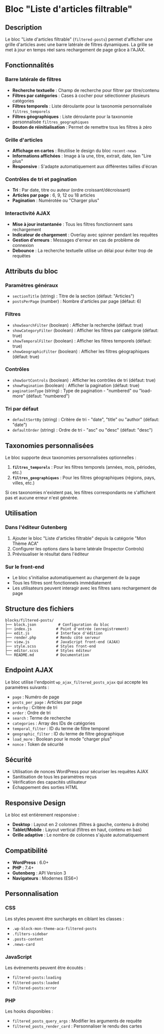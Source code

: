 # Bloc "Liste d'articles filtrable"

## Description

Le bloc "Liste d'articles filtrable" (`filtered-posts`) permet d'afficher une grille d'articles avec une barre latérale de filtres dynamiques. La grille se met à jour en temps réel sans rechargement de page grâce à l'AJAX.

## Fonctionnalités

### Barre latérale de filtres

- **Recherche textuelle** : Champ de recherche pour filtrer par titre/contenu
- **Filtres par catégories** : Cases à cocher pour sélectionner plusieurs catégories
- **Filtres temporels** : Liste déroulante pour la taxonomie personnalisée `filtres_temporels`
- **Filtres géographiques** : Liste déroulante pour la taxonomie personnalisée `filtres_geographiques`
- **Bouton de réinitialisation** : Permet de remettre tous les filtres à zéro

### Grille d'articles

- **Affichage en cartes** : Réutilise le design du bloc `recent-news`
- **Informations affichées** : Image à la une, titre, extrait, date, lien "Lire plus"
- **Responsive** : S'adapte automatiquement aux différentes tailles d'écran

### Contrôles de tri et pagination

- **Tri** : Par date, titre ou auteur (ordre croissant/décroissant)
- **Articles par page** : 6, 9, 12 ou 18 articles
- **Pagination** : Numérotée ou "Charger plus"

### Interactivité AJAX

- **Mise à jour instantanée** : Tous les filtres fonctionnent sans rechargement
- **Indicateur de chargement** : Overlay avec spinner pendant les requêtes
- **Gestion d'erreurs** : Messages d'erreur en cas de problème de connexion
- **Debounce** : La recherche textuelle utilise un délai pour éviter trop de requêtes

## Attributs du bloc

### Paramètres généraux

- `sectionTitle` (string) : Titre de la section (défaut: "Articles")
- `postsPerPage` (number) : Nombre d'articles par page (défaut: 6)

### Filtres

- `showSearchFilter` (boolean) : Afficher la recherche (défaut: true)
- `showCategoryFilter` (boolean) : Afficher les filtres par catégorie (défaut: true)
- `showTemporalFilter` (boolean) : Afficher les filtres temporels (défaut: true)
- `showGeographicFilter` (boolean) : Afficher les filtres géographiques (défaut: true)

### Contrôles

- `showSortControls` (boolean) : Afficher les contrôles de tri (défaut: true)
- `showPagination` (boolean) : Afficher la pagination (défaut: true)
- `paginationType` (string) : Type de pagination - "numbered" ou "load-more" (défaut: "numbered")

### Tri par défaut

- `defaultSortBy` (string) : Critère de tri - "date", "title" ou "author" (défaut: "date")
- `defaultOrder` (string) : Ordre de tri - "asc" ou "desc" (défaut: "desc")

## Taxonomies personnalisées

Le bloc supporte deux taxonomies personnalisées optionnelles :

1. **`filtres_temporels`** : Pour les filtres temporels (années, mois, périodes, etc.)
2. **`filtres_geographiques`** : Pour les filtres géographiques (régions, pays, villes, etc.)

Si ces taxonomies n'existent pas, les filtres correspondants ne s'affichent pas et aucune erreur n'est générée.

## Utilisation

### Dans l'éditeur Gutenberg

1. Ajouter le bloc "Liste d'articles filtrable" depuis la catégorie "Mon Thème ACA"
2. Configurer les options dans la barre latérale (Inspector Controls)
3. Prévisualiser le résultat dans l'éditeur

### Sur le front-end

- Le bloc s'initialise automatiquement au chargement de la page
- Tous les filtres sont fonctionnels immédiatement
- Les utilisateurs peuvent interagir avec les filtres sans rechargement de page

## Structure des fichiers

```
blocks/filtered-posts/
├── block.json          # Configuration du bloc
├── index.js           # Point d'entrée (enregistrement)
├── edit.js            # Interface d'édition
├── render.php         # Rendu côté serveur
├── view.js            # JavaScript front-end (AJAX)
├── style.scss         # Styles front-end
├── editor.scss        # Styles éditeur
└── README.md          # Documentation
```

## Endpoint AJAX

Le bloc utilise l'endpoint `wp_ajax_filtered_posts_ajax` qui accepte les paramètres suivants :

- `page` : Numéro de page
- `posts_per_page` : Articles par page
- `orderby` : Critère de tri
- `order` : Ordre de tri
- `search` : Terme de recherche
- `categories` : Array des IDs de catégories
- `temporal_filter` : ID du terme de filtre temporel
- `geographic_filter` : ID du terme de filtre géographique
- `load_more` : Boolean pour le mode "charger plus"
- `nonce` : Token de sécurité

## Sécurité

- Utilisation de nonces WordPress pour sécuriser les requêtes AJAX
- Sanitisation de tous les paramètres reçus
- Vérification des capacités utilisateur
- Échappement des sorties HTML

## Responsive Design

Le bloc est entièrement responsive :

- **Desktop** : Layout en 2 colonnes (filtres à gauche, contenu à droite)
- **Tablet/Mobile** : Layout vertical (filtres en haut, contenu en bas)
- **Grille adaptive** : Le nombre de colonnes s'ajuste automatiquement

## Compatibilité

- **WordPress** : 6.0+
- **PHP** : 7.4+
- **Gutenberg** : API Version 3
- **Navigateurs** : Modernes (ES6+)

## Personnalisation

### CSS

Les styles peuvent être surchargés en ciblant les classes :

- `.wp-block-mon-theme-aca-filtered-posts`
- `.filters-sidebar`
- `.posts-content`
- `.news-card`

### JavaScript

Les événements peuvent être écoutés :

- `filtered-posts:loading`
- `filtered-posts:loaded`
- `filtered-posts:error`

### PHP

Les hooks disponibles :

- `filtered_posts_query_args` : Modifier les arguments de requête
- `filtered_posts_render_card` : Personnaliser le rendu des cartes
